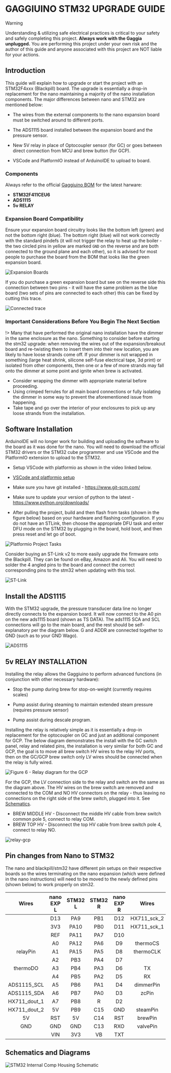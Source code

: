 # GAGGIUINO STM32 UPGRADE GUIDE

> [!Warning]
> Understanding & utilizing safe electrical practices is critical to your safety and safely completing this project. **Always work with the Gaggia unplugged.** You are performing this project under your own risk and the author of this guide and anyone associated with this project are NOT liable for your actions. 

## Introduction
This guide will explain how to upgrade or start the project with an STM32F4xxx (Blackpill) board. The upgrade is essentially a drop-in replacement for the nano maintaining a majority of the nano installation components. The major differences between nano and STM32 are mentioned below: 

- The wires from the external components to the nano expansion board must be switched around to different ports.

- The ADS1115 board installed between the expansion board and the pressure sensor. 
    
- New 5V relay in place of Optocoupler sensor (for GC) or goes between direct connection from MCU and brew button (for GCP). 

- VSCode and PlatformIO instead of ArduinoIDE to upload to board.

### Components 
Always refer to the official [Gaggiuino BOM]() for the latest harware:

- **STM32F411CEU6**
- **ADS1115**
- **5v RELAY**

### Expansion Board Compatibility 
Ensure your expansion board circuitry looks like the bottom left (green) and not the bottom right (blue). The bottom right (blue) will not work correctly with the standard pindefs (it will not trigger the relay to heat up the boiler - the two circled pins in yellow are marked `GND` on the reverse and are both connected to the ground plane and each other), so it is advised for most people to purchase the board from the BOM that looks like the green expansion board.  

![Expansion Boards](https://user-images.githubusercontent.com/2452284/204672901-ac1a89d9-cbf2-4367-9196-e1a74fbce7dd.png)

If you do purchase a green expansion board but see on the reverse side this connection between two pins - it will have the same problem as the blue board (two sets of pins are connected to each other) this can be fixed by cutting this trace.

![Connected trace](https://user-images.githubusercontent.com/2452284/208331321-cef4d700-b961-4725-9cf1-f99202f1785a.jpg)

### Important Considerations Before You Begin The Next Section
!> Many that have performed the original nano installation have the dimmer in the same enclosure as the nano. Something to consider before starting the stm32 upgrade: when removing the wires out of the expansion/breakout board and re-twisting them to insert them into their new location, you are likely to have loose strands come off. If your dimmer is not wrapped in something (large heat shrink, silicone self-fuse electrical tape, 3d print) or isolated from other components, then one or a few of more strands may fall onto the dimmer at some point and ignite when brew is activated. 

* Consider wrapping the dimmer with appropriate material before proceeding. 
* Using crimped ferrules for all main board connections or fully isolating the dimmer in some way to prevent the aforementioned issue from happening. 
* Take tape and go over the interior of your enclosures to pick up any loose strands from the installation.  

## Software Installation
ArduinoIDE will no longer work for building and uploading the software to the board as it was done for the nano. You will need to download the official STM32 drivers or the STM32 cube programmer and use VSCode and the PlatformIO extension to upload to the STM32.

- Setup VSCode with platformio as shown in the video linked below.  
- [VSCode and platformio setup](https://discord.com/channels/890339612441063494/922092497847582721/997109453994328075)

- Make sure you have git installed - https://www.git-scm.com/

- Make sure to update your version of python to the latest - https://www.python.org/downloads/ 

- After pulling the project, build and then flash from tasks (shown in the figure below) based on your hardware and flashing configuration. If you do not have an STLink, then choose the appropriate DFU task and enter DFU mode on the STM32 by plugging in the board, hold boot, and then press reset and let go of boot.

![Platformio Project Tasks](https://user-images.githubusercontent.com/80347096/191400246-b9dd4b1e-4c5f-4e42-a48a-41a0145d0a8e.png)

Consider buying an ST-Link v2 to more easily upgrade the firmware onto the Blackpill. They can be found on eBay, Amazon and Ali. You will need to solder the 4 angled pins to the board and connect the correct corresponding pins to the stm32 when updating with this tool.

![ST-Link](https://user-images.githubusercontent.com/80347096/191400915-6ed2a991-5f0c-4d2a-b52d-aad29978c0d1.jpg)
 
## Install the ADS1115 
With the STM32 upgrade, the pressure transducer data line no longer directly connects to the expansion board. It will now connect to the A0 pin on the new ads1115 board (shown as TS DATA). The ads1115 SCA and SCL connections will go to the main board, and the rest should be self-explanatory per the diagram below. G and ADDR are connected together to GND (such as to your GND Wago). 

![ADS1115](https://user-images.githubusercontent.com/80347096/191159989-bdb2a54b-e610-41a7-9a17-5c668ef136de.png)

## 5v RELAY INSTALLATION
Installing the relay allows the Gaggiuino to perform advanced functions (in conjunction with other necessary hardware): 

- Stop the pump during brew for stop-on-weight (currently requires scales) 

- Pump assist during steaming to maintain extended steam pressure (requires pressure sensor) 

- Pump assist during descale program. 

Installing the relay is relatively simple as it is essentially a drop-in replacement for the optocoupler on GC and just an additional component for GCP. The below diagram demonstrates the install with the GC switch panel, relay and related pins, the installation is very similar for both GC and GCP, the goal is to move all brew switch HV wires to the relay HV ports, then on the GC/GCP brew switch only LV wires should be connected when the relay is fully wired.

![Figure 6 - Relay diagram for the GCP](https://user-images.githubusercontent.com/80347096/191401329-cdcc0a6a-b414-4c01-bbc8-07d16a5a4282.png)

For the GCP, the LV connection side to the relay and switch are the same as the diagram above. The HV wires on the brew switch are removed and connected to the COM and NO HV connectors on the relay - thus leaving no connections on the right side of the brew switch, plugged into it. See [Schematics](#schematics-and-diagrams).

* BREW MIDDLE HV - Disconnect the middle HV cable from brew switch common pole 5, connect to relay COM.
* BREW TOP HV - Disconnect the top HV cable from brew switch pole 4, connect to relay NO.  

![relay-gcp](https://user-images.githubusercontent.com/53577819/210641843-8c41ea6c-78d7-4233-b2db-fbc5449ae8d2.png ':size=350')

## Pin changes from Nano to STM32 
The nano and blackpill/stm32 have different pin setups on their respective boards so the wires terminating on the nano expansion (which were defined in the nano instructions) will need to be moved to the newly defined pins (shown below) to work properly on stm32.

| Wires     	    | nano EXP L         	| STM32 L              	    | STM32 R               | nano EXP R                | Wires                         |
| :---:       	    |    :----:          	|        :---:	            |   :---:               |      :---:                |       :---:                   |
|           	    |   D13             	|   PA9			            |   PB1                 |   D12                     |   HX711_sck_2                 |   
|           	    |   3V3               	|   PA10         		    |   PB0                 |   D11                     |   HX711_sck_1                 |
|   		        |   REF		            |   PA11  		            |   PA7                 |   D10                     |                               |
|                   |   A0                  |   PA12                    |   PA6                 |   D9                      |   thermoCS                    |
|   relayPin        |   A1                  |   PA15                    |   PA5                 |   D8                      |   thermoCLK                   |
|                   |   A2                  |   PB3                     |   PA4                 |   D7                      |                               |
|   thermoDO        |   A3                  |   PB4                     |   PA3                 |   D6                      |   TX                          |
|                   |   A4                  |   PB5                     |   PA2                 |   D5                      |   RX                          |
|   ADS1115_SCL     |   A5                  |   PB6                     |   PA1                 |   D4                      |   dimmerPin                   |
|   ADS1115_SDA     |   A6                  |   PB7                     |   PA0                 |   D3                      |   zcPin                       |
|   HX711_dout_1    |   A7                  |   PB8                     |   R                   |   D2                      |                               |
|   HX711_dout_2    |   5V                  |   PB9                     |   C15                 |   GND                     |   steamPin                    |
|   5V              |   RST                 |   5V                      |   C14                 |   RST                     |   brewPin                     |
|   GND             |   GND                 |   GND                     |   C13                 |   RXO                     |   valvePin                    |
|                   |   VIN                 |   3V3                     |   VB                  |   TXT                     |                               |   

## Schematics and Diagrams
   
![STM32 Internal Comp Housing Schematic](https://user-images.githubusercontent.com/117388662/209090732-28ab3147-38c6-4571-8668-803e8d9155e9.png)